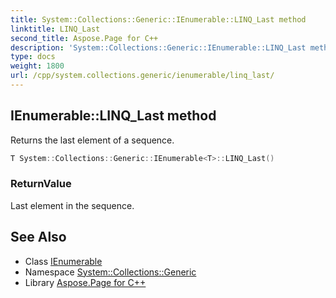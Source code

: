 ```yaml
---
title: System::Collections::Generic::IEnumerable::LINQ_Last method
linktitle: LINQ_Last
second_title: Aspose.Page for C++
description: 'System::Collections::Generic::IEnumerable::LINQ_Last method. Returns the last element of a sequence in C++.'
type: docs
weight: 1800
url: /cpp/system.collections.generic/ienumerable/linq_last/
---
```

## IEnumerable::LINQ_Last method


Returns the last element of a sequence.

```cpp
T System::Collections::Generic::IEnumerable<T>::LINQ_Last()
```


### ReturnValue

Last element in the sequence.

## See Also

* Class [IEnumerable](../)
* Namespace [System::Collections::Generic](../../)
* Library [Aspose.Page for C++](../../../)
